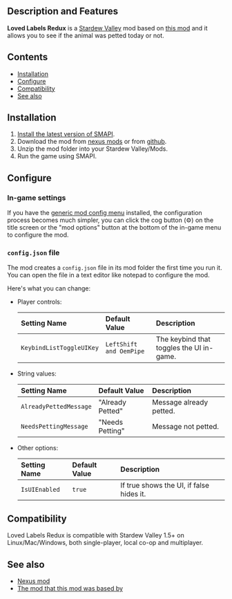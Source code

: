 ## Description and Features

**Loved Labels Redux** is a [Stardew Valley](http://stardewvalley.net/) mod based on [this mod](https://www.nexusmods.com/stardewvalley/mods/279) and it allows you to see if the animal was petted today or not.

## Contents
* [Installation](#Installation)
* [Configure](#Configure)
* [Compatibility](#Compatibility)
* [See also](#see-also)

## Installation
1. [Install the latest version of SMAPI](https://smapi.io/).
2. Download the mod from [nexus mods](https://www.nexusmods.com/stardewvalley/mods/8880?tab=files) or from [github](https://github.com/thespbgamer/LovedLabelsRedux/releases/).
3. Unzip the mod folder into your Stardew Valley/Mods.
4. Run the game using SMAPI.

## Configure
### In-game settings
If you have the [generic mod config menu](https://www.nexusmods.com/stardewvalley/mods/5098?tab=files) installed, the configuration process becomes much simpler, you can click the cog button (⚙) on the title screen or the "mod options" button at the bottom of
the in-game menu to configure the mod.

### `config.json` file
The mod creates a `config.json` file in its mod folder the first time you run it. You can open the file in a text editor like notepad to configure the mod.

Here's what you can change:

* Player controls:

  Setting Name                                        | Default Value                                                   | Description
  :-------------------------------------------------- | :-------------------------------------------------------------- | :------------------
  `KeybindListToggleUIKey`                            | `LeftShift and OemPipe`                                         | The keybind that toggles the UI in-game.

  
* String values:

  Setting Name                   | Default Value             | Description
  :----------------------------- | :------------             | :------------------
  `AlreadyPettedMessage`         | "Already Petted"          | Message already petted.
  `NeedsPettingMessage`          | "Needs Petting"           | Message not petted.


* Other options:

  Setting Name                    | Default Value   | Description
  :------------------------------ | :-------------- | :------------------
  `IsUIEnabled`                   | `true`          | If true shows the UI, if false hides it.


## Compatibility
Loved Labels Redux is compatible with Stardew Valley 1.5+ on Linux/Mac/Windows, both single-player, local co-op and multiplayer.

## See also
* [Nexus mod](https://www.nexusmods.com/stardewvalley/mods/8880)
* [The mod that this mod was based by](https://www.nexusmods.com/stardewvalley/mods/279)
